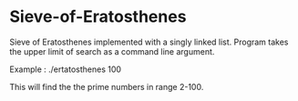 # Sieve-of-Eratosthenes

Sieve of Eratosthenes implemented with a singly linked list.
Program takes  the upper limit of search as a command line argument.

Example : ./ertatosthenes 100

This will find the the prime numbers in range 2-100.
